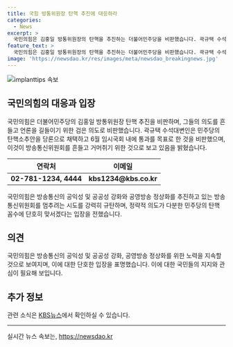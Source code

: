 ```yaml
---
title: 국힘 방통위원장 탄핵 추진에 대응하라
categories:
  - News
excerpt: >
  국민의힘은 김홍일 방통위원장의 탄핵을 추진하는 더불어민주당을 비판했습니다. 곽규택 수석대변인은 민주당의 탄핵을 의회독주 입법폭주로 비판하며, 이를 민주당이 언론을 장악하기 위한 단계로 규정하고 국민의힘은 방송통신의 공익성과 공공성 강화를 지지한다고 강조했습니다. 또한, 궁극적으로는 이와 같은 민주당의 탄핵 꼼수에 단호히 맞서겠다고 밝혔습니다.
feature_text: >
  국민의힘은 김홍일 방통위원장의 탄핵을 추진하는 더불어민주당을 비판했습니다. 곽규택 수석대변인은 민주당의 탄핵을 의회독주 입법폭주로 비판하며, 이를 민주당이 언론을 장악하기 위한 단계로 규정하고 국민의힘은 방송통신의 공익성과 공공성 강화를 지지한다고 강조했습니다. 또한, 궁극적으로는 이와 같은 민주당의 탄핵 꼼수에 단호히 맞서겠다고 밝혔습니다.
image: 'https://newsdao.kr/res/images/meta/newsdao_breakingnews.jpg'
---
```


<p><img src="https://newsdao.kr/res/images/meta/newsdao_breakingnews.jpg" alt="implanttips 속보" /></p>

<h2 data-ke-size="size26">국민의힘의 대응과 입장</h2>

<p data-ke-size="size16">국민의힘은 더불어민주당의 김홍일 방통위원장 탄핵 추진을 비판하며, 그들의 의도를 흔들고 언론을 길들이기 위한 검은 의도로 비판했습니다. 곽규택 수석대변인은 민주당의 탄핵소추안을 당론으로 채택하고 6월 임시국회 내에 통과를 목표로 한 것을 비판했으며, 이것이 방송통신위원회를 흔들고 거머쥐기 위한 것으로 보고 있음을 밝혔습니다.</p>

<table>
<thead>
<tr>
<th style="text-align: center; height: 17px;"><b>연락처</b></th>
<th style="text-align: center; height: 17px;"><b>이메일</b></th>
</tr>
</thead>
<tbody>
<tr>
<td style="text-align: center; height: 17px;"><b>02-781-1234, 4444</b></td>
<td style="text-align: center; height: 17px;"><b>kbs1234@kbs.co.kr</b></td>
</tr>
</tbody>
</table>

<p data-ke-size="size16">국민의힘은 방송통신의 공익성 및 공공성 강화와 공영방송 정상화를 추진하고 있는 방송통신위원회를 멈추려는 시도를 강력히 규탄하며, 정략적 의도가 다분한 민주당의 탄핵 꼼수에 단호히 맞서겠다는 입장을 전했습니다.</p>

<p data-ke-size="size16"></p>

<h2 data-ke-size="size26">의견</h2>

<p data-ke-size="size16">국민의힘은 방송통신의 공익성 및 공공성 강화, 공영방송 정상화를 위한 노력을 지속할 것으로 보여지며, 이에 대한 단호한 입장을 표명했습니다. 이에 대한 국민들의 지지와 관심이 필요해 보입니다.</p>

<h2 data-ke-size="size26">추가 정보</h2>

<p data-ke-size="size16">관련 소식은 <a href="https://www.kbs.co.kr/news/news">KBS뉴스</a>에서 확인하실 수 있습니다.</p>

<hr/>
실시간 뉴스 속보는, <a href="https://newsdao.kr" rel="dofollow">https://newsdao.kr</a>


